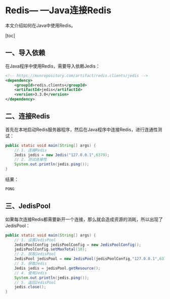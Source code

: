 # Redis— —Java连接Redis

本文介绍如何在Java中使用Redis。

[toc]

## 一、导入依赖

在Java程序中使用Redis，需要导入依赖Jedis：

```xml
<!-- https://mvnrepository.com/artifact/redis.clients/jedis -->
<dependency>
    <groupId>redis.clients</groupId>
    <artifactId>jedis</artifactId>
    <version>3.3.0</version>
</dependency>
```



## 二、连接Redis

首先在本地启动Redis服务器程序，然后在Java程序中连接Redis，进行连通性测试：

```java
public static void main(String[] args) {
    // 1. 连接Redis
    Jedis jedis = new Jedis("127.0.0.1",6379);
    // 2. 测试连接性
    System.out.println(jedis.ping());
}
```

结果：

```txt
PONG
```



## 三、JedisPool

如果每次连接Redis都需要新开一个连接，那么就会造成资源的消耗，所以出现了JedisPool：

```java
public static void main(String[] args) {
    // 1. 设置JedisPool
    JedisPoolConfig jedisPoolConfig = new JedisPoolConfig();
    jedisPoolConfig.setMaxTotal(10);
    // 2. 获取JedisPool
    JedisPool jedisPool = new JedisPool(jedisPoolConfig,"127.0.0.1",6379);
    // 3. 获取Jedis
    Jedis jedis = jedisPool.getResource();
    // 4. 使用Jedis
    System.out.println(jedis.ping());
    // 5. 返回JedisPool
    jedis.close();
}
```






